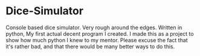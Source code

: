 # Dice-Simulator
Console based dice simulator. Very rough around the edges. Written in python, My first actual decent program I created.
I made this as a project to show how much python I knew to my mentor. Please excuse the fact that it's rather bad, and that there would be many better ways to do this. 
